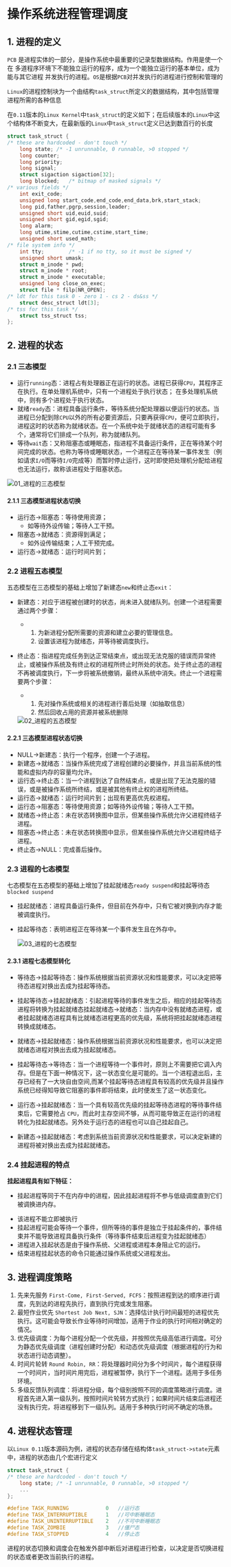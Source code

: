 # 操作系统进程管理调度

## 1. 进程的定义

`PCB` 是进程实体的一部分，是操作系统中最重要的记录型数据结构。作用是使一个在 多道程序环境下不能独立运行的程序，成为一个能独立运行的基本单位，成为能与其它进程 并发执行的进程。`OS`是根据`PCB`对并发执行的进程进行控制和管理的

`Linux`的进程控制块为一个由结构`task_struct`所定义的数据结构，其中包括管理进程所需的各种信息

在`0.11`版本的`Linux Kernel`中`task_struct`的定义如下；在后续版本的`Linux`中这个结构体不断变大，在最新版的`Linux`中`task_struct`定义已达到数百行的长度

```c
struct task_struct {
/* these are hardcoded - don't touch */
	long state;	/* -1 unrunnable, 0 runnable, >0 stopped */
	long counter;
	long priority;
	long signal;
	struct sigaction sigaction[32];
	long blocked;	/* bitmap of masked signals */
/* various fields */
	int exit_code;
	unsigned long start_code,end_code,end_data,brk,start_stack;
	long pid,father,pgrp,session,leader;
	unsigned short uid,euid,suid;
	unsigned short gid,egid,sgid;
	long alarm;
	long utime,stime,cutime,cstime,start_time;
	unsigned short used_math;
/* file system info */
	int tty;		/* -1 if no tty, so it must be signed */
	unsigned short umask;
	struct m_inode * pwd;
	struct m_inode * root;
	struct m_inode * executable;
	unsigned long close_on_exec;
	struct file * filp[NR_OPEN];
/* ldt for this task 0 - zero 1 - cs 2 - ds&ss */
	struct desc_struct ldt[3];
/* tss for this task */
	struct tss_struct tss;
};
```

## 2. 进程的状态

### 2.1 三态模型

- 运行`running`态：进程占有处理器正在运行的状态。进程已获得`CPU`，其程序正在执行。在单处理机系统中，只有一个进程处于执行状态； 在多处理机系统中，则有多个进程处于执行状态。
- 就绪`ready`态：进程具备运行条件，等待系统分配处理器以便运行的状态。当进程已分配到除`CPU`以外的所有必要资源后，只要再获得`CPU`，便可立即执行，进程这时的状态称为就绪状态。在一个系统中处于就绪状态的进程可能有多个，通常将它们排成一个队列，称为就绪队列。
- 等待`wait`态：又称阻塞态或睡眠态，指进程不具备运行条件，正在等待某个时间完成的状态。也称为等待或睡眠状态，一个进程正在等待某一事件发生（例如请求`I/O`而等待`I/O`完成等）而暂时停止运行，这时即使把处理机分配给进程也无法运行，故称该进程处于阻塞状态。

<img src="./img/01_进程的三态模型.jpg" alt="01_进程的三态模型" />

#### 2.1.1 三态模型进程状态切换

- 运行态→阻塞态：等待使用资源；
    - 如等待外设传输；等待人工干预。
- 阻塞态→就绪态：资源得到满足；
    - 如外设传输结束；人工干预完成。
- 运行态→就绪态：运行时间片到；

### 2.2 进程五态模型

五态模型在三态模型的基础上增加了新建态`new`和终止态`exit`：

- 新建态：对应于进程被创建时的状态，尚未进入就绪队列。创建一个进程需要通过两个步骤：

    - 1. 为新进程分配所需要的资源和建立必要的管理信息。
        2.  设置该进程为就绪态，并等待被调度执行。

- 终止态：指进程完成任务到达正常结束点，或出现无法克服的错误而异常终止，或被操作系统及有终止权的进程所终止时所处的状态。处于终止态的进程不再被调度执行，下一步将被系统撤销，最终从系统中消失。终止一个进程需要两个步骤：

    - 1. 先对操作系统或相关的进程进行善后处理（如抽取信息）
        2. 然后回收占用的资源并被系统删除

     <img src="./img/02_进程的五态模型.png" alt="02_进程的五态模型" />

#### 2.2.1 三态模型进程状态切换

- NULL→新建态：执行一个程序，创建一个子进程。
- 新建态→就绪态：当操作系统完成了进程创建的必要操作，并且当前系统的性能和虚拟内存的容量均允许。
- 运行态→终止态：当一个进程到达了自然结束点，或是出现了无法克服的错误，或是被操作系统所终结，或是被其他有终止权的进程所终结。
- 运行态→就绪态：运行时间片到；出现有更高优先权进程。
- 运行态→阻塞态：等待使用资源；如等待外设传输；等待人工干预。
- 就绪态→终止态：未在状态转换图中显示，但某些操作系统允许父进程终结子进程。
- 阻塞态→终止态：未在状态转换图中显示，但某些操作系统允许父进程终结子进程。
- 终止态→NULL：完成善后操作。

### 2.3 进程的七态模型

七态模型在五态模型的基础上增加了挂起就绪态`ready suspend`和挂起等待态`blocked suspend`

- 挂起就绪态：进程具备运行条件，但目前在外存中，只有它被对换到内存才能被调度执行。

- 挂起等待态：表明进程正在等待某一个事件发生且在外存中。

    <img src="./img/03_进程的七态模型.png" alt="03_进程的七态模型" />

#### 2.3.1 进程七态模型转化

* 等待态→挂起等待态：操作系统根据当前资源状况和性能要求，可以决定把等待态进程对换出去成为挂起等待态。

* 挂起等待态→挂起就绪态：引起进程等待的事件发生之后，相应的挂起等待态进程将转换为挂起就绪态挂起就绪态→就绪态：当内存中没有就绪态进程，或者挂起就绪态进程具有比就绪态进程更高的优先级，系统将把挂起就绪态进程转换成就绪态。

* 就绪态→挂起就绪态：操作系统根据当前资源状况和性能要求，也可以决定把就绪态进程对换出去成为挂起就绪态。

* 挂起等待态→等待态：当一个进程等待一个事件时，原则上不需要把它调入内存。但是在下面一种情况下，这一状态变化是可能的。当一个进程退出后，主存已经有了一大块自由空间,而某个挂起等待态进程具有较高的优先级并且操作系统已经得知导致它阻塞的事件即将结束，此时便发生了这一状态变化。

* 运行态→挂起就绪态：当一个具有较高优先级的挂起等待态进程的等待事件结束后，它需要抢占 `CPU`，而此时主存空间不够，从而可能导致正在运行的进程转化为挂起就绪态。另外处于运行态的进程也可以自己挂起自己。

* 新建态→挂起就绪态：考虑到系统当前资源状况和性能要求，可以决定新建的进程将被对换出去成为挂起就绪态。

### 2.4 挂起进程的特点

**挂起进程具有如下特征：**

* 挂起进程等同于不在内存中的进程，因此挂起进程将不参与低级调度直到它们被调换进内存。

- 该进程不能立即被执行
- 挂起进程可能会等待一个事件，但所等待的事件是独立于挂起条件的，事件结束并不能导致进程具备执行条件（等待事件结束后进程变为挂起就绪态）
- 进程进入挂起状态是由于操作系统、父进程或进程本身阻止它的运行。
- 结束进程挂起状态的命令只能通过操作系统或父进程发出。

## 3. 进程调度策略

1. 先来先服务 `First-Come, First-Served, FCFS`：按照进程到达的顺序进行调度，先到达的进程先执行，直到执行完或发生阻塞。
2. 最短作业优先 `Shortest Job Next, SJN`：选择估计执行时间最短的进程优先执行。这可能会导致长作业等待时间增加，适用于作业的执行时间相对确定的情况。
3. 优先级调度：为每个进程分配一个优先级，并按照优先级高低进行调度。可分为静态优先级调度（进程创建时分配）和动态优先级调度（根据进程的行为和状态进行动态调整）。
4. 时间片轮转 `Round Robin, RR`：将处理器时间分为多个时间片，每个进程获得一个时间片，当时间片用完后，进程被暂停，执行下一个进程。适用于多任务环境。
5. 多级反馈队列调度：将进程分级，每个级别按照不同的调度策略进行调度。进程首先进入第一级队列，按照时间片轮转方式执行；如果时间片结束后进程还没有执行完，将进程移到下一级队列。适用于多种执行时间不确定的场景。

## 4. 进程状态管理

以`Linux 0.11`版本源码为例，进程的状态存储在结构体`task_struct->state`元素中，进程的状态由几个宏进行定义

```c
struct task_struct {
/* these are hardcoded - don't touch */
	long state;	/* -1 unrunnable, 0 runnable, >0 stopped */
	...
};

#define TASK_RUNNING			0	//运行态
#define TASK_INTERRUPTIBLE		1	//可中断睡眠态
#define TASK_UNINTERRUPTIBLE	2	//不可中断睡眠态
#define TASK_ZOMBIE				3	//僵尸态
#define TASK_STOPPED			4	//停止态
```

进程的状态切换和调度会在触发外部中断后对进程进行检查，以决定是否切换进程的状态或者更改当前执行的进程。
